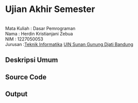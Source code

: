 # Ujian Akhir Semester 
<br>Mata Kuliah 	: Dasar Pemrograman
<br> Nama		      : Herdin Kristianjani Zebua
<br>NIM		        :	1227050053
<br>Jurusan	    	:[Teknik Informatika](http://if.uinsgd.ac.id/) [UIN Sunan Gunung Djati Bandung](https://uinsgd.ac.id/) 

## Deskripsi Umum

## Source Code

## Output
